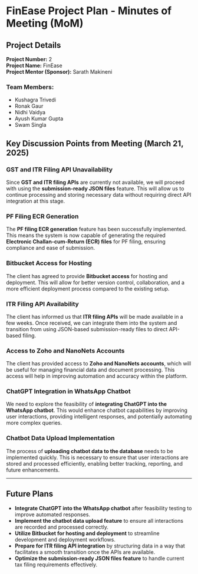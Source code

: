 # FinEase Project Plan - Minutes of Meeting (MoM)

## Project Details
**Project Number:** 2  
**Project Name:** FinEase  
**Project Mentor (Sponsor):** Sarath Makineni  

### Team Members:
- Kushagra Trivedi  
- Ronak Gaur  
- Nidhi Vaidya  
- Ayush Kumar Gupta  
- Swam Singla  

## Key Discussion Points from Meeting (March 21, 2025)

### GST and ITR Filing API Unavailability  
Since **GST and ITR filing APIs** are currently not available, we will proceed with using the **submission-ready JSON files** feature. This will allow us to continue processing and storing necessary data without requiring direct API integration at this stage.  

### PF Filing ECR Generation  
The **PF filing ECR generation** feature has been successfully implemented. This means the system is now capable of generating the required **Electronic Challan-cum-Return (ECR) files** for PF filing, ensuring compliance and ease of submission.  

### Bitbucket Access for Hosting  
The client has agreed to provide **Bitbucket access** for hosting and deployment. This will allow for better version control, collaboration, and a more efficient deployment process compared to the existing setup.  

### ITR Filing API Availability  
The client has informed us that **ITR filing APIs** will be made available in a few weeks. Once received, we can integrate them into the system and transition from using JSON-based submission-ready files to direct API-based filing.  

### Access to Zoho and NanoNets Accounts  
The client has provided access to **Zoho and NanoNets accounts**, which will be useful for managing financial data and document processing. This access will help in improving automation and accuracy within the platform.  

### ChatGPT Integration in WhatsApp Chatbot  
We need to explore the feasibility of **integrating ChatGPT into the WhatsApp chatbot**. This would enhance chatbot capabilities by improving user interactions, providing intelligent responses, and potentially automating more complex queries.  

### Chatbot Data Upload Implementation  
The process of **uploading chatbot data to the database** needs to be implemented quickly. This is necessary to ensure that user interactions are stored and processed efficiently, enabling better tracking, reporting, and future enhancements.  

---

## Future Plans

- **Integrate ChatGPT into the WhatsApp chatbot** after feasibility testing to improve automated responses.  
- **Implement the chatbot data upload feature** to ensure all interactions are recorded and processed correctly.  
- **Utilize Bitbucket for hosting and deployment** to streamline development and deployment workflows.  
- **Prepare for ITR filing API integration** by structuring data in a way that facilitates a smooth transition once the APIs are available.  
- **Optimize the submission-ready JSON files feature** to handle current tax filing requirements effectively.  
